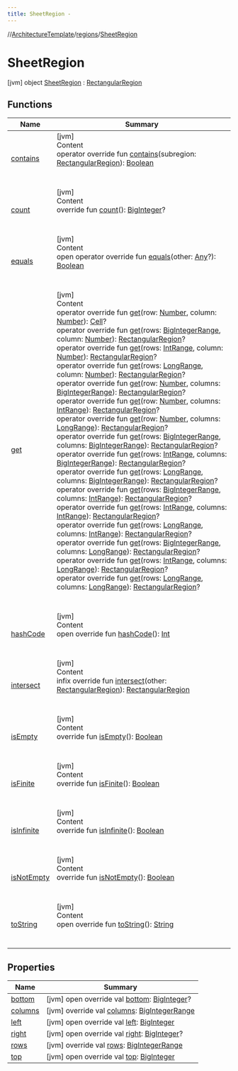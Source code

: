 ```yaml
---
title: SheetRegion -
---
```

//[ArchitectureTemplate](../../index.md)/[regions](../index.md)/[SheetRegion](index.md)



# SheetRegion  
 [jvm] object [SheetRegion](index.md) : [RectangularRegion](../-rectangular-region/index.md)   


## Functions  
  
|  Name|  Summary| 
|---|---|
| [contains](../-rectangular-region/contains.md)| [jvm]  <br>Content  <br>operator override fun [contains](../-rectangular-region/contains.md)(subregion: [RectangularRegion](../-rectangular-region/index.md)): [Boolean](https://kotlinlang.org/api/latest/jvm/stdlib/kotlin/-boolean/index.html)  <br><br><br>
| [count](../-rectangular-region/count.md)| [jvm]  <br>Content  <br>override fun [count](../-rectangular-region/count.md)(): [BigInteger](https://docs.oracle.com/javase/8/docs/api/java/math/BigInteger.html)?  <br><br><br>
| [equals](../-rectangular-region/equals.md)| [jvm]  <br>Content  <br>open operator override fun [equals](../-rectangular-region/equals.md)(other: [Any](https://kotlinlang.org/api/latest/jvm/stdlib/kotlin/-any/index.html)?): [Boolean](https://kotlinlang.org/api/latest/jvm/stdlib/kotlin/-boolean/index.html)  <br><br><br>
| [get](../-rectangular-region/get.md)| [jvm]  <br>Content  <br>operator override fun [get](../-rectangular-region/get.md)(row: [Number](https://kotlinlang.org/api/latest/jvm/stdlib/kotlin/-number/index.html), column: [Number](https://kotlinlang.org/api/latest/jvm/stdlib/kotlin/-number/index.html)): [Cell](../-cell/index.md)?  <br>operator override fun [get](../-rectangular-region/get.md)(rows: [BigIntegerRange](../../sequences/-big-integer-range/index.md), column: [Number](https://kotlinlang.org/api/latest/jvm/stdlib/kotlin/-number/index.html)): [RectangularRegion](../-rectangular-region/index.md)?  <br>operator override fun [get](../-rectangular-region/get.md)(rows: [IntRange](https://kotlinlang.org/api/latest/jvm/stdlib/kotlin.ranges/-int-range/index.html), column: [Number](https://kotlinlang.org/api/latest/jvm/stdlib/kotlin/-number/index.html)): [RectangularRegion](../-rectangular-region/index.md)?  <br>operator override fun [get](../-rectangular-region/get.md)(rows: [LongRange](https://kotlinlang.org/api/latest/jvm/stdlib/kotlin.ranges/-long-range/index.html), column: [Number](https://kotlinlang.org/api/latest/jvm/stdlib/kotlin/-number/index.html)): [RectangularRegion](../-rectangular-region/index.md)?  <br>operator override fun [get](../-rectangular-region/get.md)(row: [Number](https://kotlinlang.org/api/latest/jvm/stdlib/kotlin/-number/index.html), columns: [BigIntegerRange](../../sequences/-big-integer-range/index.md)): [RectangularRegion](../-rectangular-region/index.md)?  <br>operator override fun [get](../-rectangular-region/get.md)(row: [Number](https://kotlinlang.org/api/latest/jvm/stdlib/kotlin/-number/index.html), columns: [IntRange](https://kotlinlang.org/api/latest/jvm/stdlib/kotlin.ranges/-int-range/index.html)): [RectangularRegion](../-rectangular-region/index.md)?  <br>operator override fun [get](../-rectangular-region/get.md)(row: [Number](https://kotlinlang.org/api/latest/jvm/stdlib/kotlin/-number/index.html), columns: [LongRange](https://kotlinlang.org/api/latest/jvm/stdlib/kotlin.ranges/-long-range/index.html)): [RectangularRegion](../-rectangular-region/index.md)?  <br>operator override fun [get](../-rectangular-region/get.md)(rows: [BigIntegerRange](../../sequences/-big-integer-range/index.md), columns: [BigIntegerRange](../../sequences/-big-integer-range/index.md)): [RectangularRegion](../-rectangular-region/index.md)?  <br>operator override fun [get](../-rectangular-region/get.md)(rows: [IntRange](https://kotlinlang.org/api/latest/jvm/stdlib/kotlin.ranges/-int-range/index.html), columns: [BigIntegerRange](../../sequences/-big-integer-range/index.md)): [RectangularRegion](../-rectangular-region/index.md)?  <br>operator override fun [get](../-rectangular-region/get.md)(rows: [LongRange](https://kotlinlang.org/api/latest/jvm/stdlib/kotlin.ranges/-long-range/index.html), columns: [BigIntegerRange](../../sequences/-big-integer-range/index.md)): [RectangularRegion](../-rectangular-region/index.md)?  <br>operator override fun [get](../-rectangular-region/get.md)(rows: [BigIntegerRange](../../sequences/-big-integer-range/index.md), columns: [IntRange](https://kotlinlang.org/api/latest/jvm/stdlib/kotlin.ranges/-int-range/index.html)): [RectangularRegion](../-rectangular-region/index.md)?  <br>operator override fun [get](../-rectangular-region/get.md)(rows: [IntRange](https://kotlinlang.org/api/latest/jvm/stdlib/kotlin.ranges/-int-range/index.html), columns: [IntRange](https://kotlinlang.org/api/latest/jvm/stdlib/kotlin.ranges/-int-range/index.html)): [RectangularRegion](../-rectangular-region/index.md)?  <br>operator override fun [get](../-rectangular-region/get.md)(rows: [LongRange](https://kotlinlang.org/api/latest/jvm/stdlib/kotlin.ranges/-long-range/index.html), columns: [IntRange](https://kotlinlang.org/api/latest/jvm/stdlib/kotlin.ranges/-int-range/index.html)): [RectangularRegion](../-rectangular-region/index.md)?  <br>operator override fun [get](../-rectangular-region/get.md)(rows: [BigIntegerRange](../../sequences/-big-integer-range/index.md), columns: [LongRange](https://kotlinlang.org/api/latest/jvm/stdlib/kotlin.ranges/-long-range/index.html)): [RectangularRegion](../-rectangular-region/index.md)?  <br>operator override fun [get](../-rectangular-region/get.md)(rows: [IntRange](https://kotlinlang.org/api/latest/jvm/stdlib/kotlin.ranges/-int-range/index.html), columns: [LongRange](https://kotlinlang.org/api/latest/jvm/stdlib/kotlin.ranges/-long-range/index.html)): [RectangularRegion](../-rectangular-region/index.md)?  <br>operator override fun [get](../-rectangular-region/get.md)(rows: [LongRange](https://kotlinlang.org/api/latest/jvm/stdlib/kotlin.ranges/-long-range/index.html), columns: [LongRange](https://kotlinlang.org/api/latest/jvm/stdlib/kotlin.ranges/-long-range/index.html)): [RectangularRegion](../-rectangular-region/index.md)?  <br><br><br>
| [hashCode](../-rectangular-region/hash-code.md)| [jvm]  <br>Content  <br>open override fun [hashCode](../-rectangular-region/hash-code.md)(): [Int](https://kotlinlang.org/api/latest/jvm/stdlib/kotlin/-int/index.html)  <br><br><br>
| [intersect](../-rectangular-region/intersect.md)| [jvm]  <br>Content  <br>infix override fun [intersect](../-rectangular-region/intersect.md)(other: [RectangularRegion](../-rectangular-region/index.md)): [RectangularRegion](../-rectangular-region/index.md)  <br><br><br>
| [isEmpty](../-rectangular-region/is-empty.md)| [jvm]  <br>Content  <br>override fun [isEmpty](../-rectangular-region/is-empty.md)(): [Boolean](https://kotlinlang.org/api/latest/jvm/stdlib/kotlin/-boolean/index.html)  <br><br><br>
| [isFinite](../-rectangular-region/is-finite.md)| [jvm]  <br>Content  <br>override fun [isFinite](../-rectangular-region/is-finite.md)(): [Boolean](https://kotlinlang.org/api/latest/jvm/stdlib/kotlin/-boolean/index.html)  <br><br><br>
| [isInfinite](../-rectangular-region/is-infinite.md)| [jvm]  <br>Content  <br>override fun [isInfinite](../-rectangular-region/is-infinite.md)(): [Boolean](https://kotlinlang.org/api/latest/jvm/stdlib/kotlin/-boolean/index.html)  <br><br><br>
| [isNotEmpty](../-rectangular-region/is-not-empty.md)| [jvm]  <br>Content  <br>override fun [isNotEmpty](../-rectangular-region/is-not-empty.md)(): [Boolean](https://kotlinlang.org/api/latest/jvm/stdlib/kotlin/-boolean/index.html)  <br><br><br>
| [toString](to-string.md)| [jvm]  <br>Content  <br>open override fun [toString](to-string.md)(): [String](https://kotlinlang.org/api/latest/jvm/stdlib/kotlin/-string/index.html)  <br><br><br>


## Properties  
  
|  Name|  Summary| 
|---|---|
| [bottom](index.md#regions/SheetRegion/bottom/#/PointingToDeclaration/)|  [jvm] open override val [bottom](index.md#regions/SheetRegion/bottom/#/PointingToDeclaration/): [BigInteger](https://docs.oracle.com/javase/8/docs/api/java/math/BigInteger.html)?   <br>
| [columns](index.md#regions/SheetRegion/columns/#/PointingToDeclaration/)|  [jvm] override val [columns](index.md#regions/SheetRegion/columns/#/PointingToDeclaration/): [BigIntegerRange](../../sequences/-big-integer-range/index.md)   <br>
| [left](index.md#regions/SheetRegion/left/#/PointingToDeclaration/)|  [jvm] open override val [left](index.md#regions/SheetRegion/left/#/PointingToDeclaration/): [BigInteger](https://docs.oracle.com/javase/8/docs/api/java/math/BigInteger.html)   <br>
| [right](index.md#regions/SheetRegion/right/#/PointingToDeclaration/)|  [jvm] open override val [right](index.md#regions/SheetRegion/right/#/PointingToDeclaration/): [BigInteger](https://docs.oracle.com/javase/8/docs/api/java/math/BigInteger.html)?   <br>
| [rows](index.md#regions/SheetRegion/rows/#/PointingToDeclaration/)|  [jvm] override val [rows](index.md#regions/SheetRegion/rows/#/PointingToDeclaration/): [BigIntegerRange](../../sequences/-big-integer-range/index.md)   <br>
| [top](index.md#regions/SheetRegion/top/#/PointingToDeclaration/)|  [jvm] open override val [top](index.md#regions/SheetRegion/top/#/PointingToDeclaration/): [BigInteger](https://docs.oracle.com/javase/8/docs/api/java/math/BigInteger.html)   <br>

